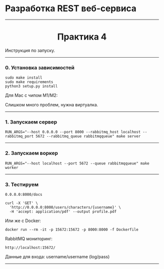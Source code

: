 # Разработка REST веб-сервиса

---

<h1 align="center">Практика 4</h1>

Инструкция по запуску.

---

### 0. Установка зависимостей

```
sudo make install
sudo make requirements
python3 setup.py install
```

Для Mac с чипом M1/M2:

Слишком много проблем, нужна виртуалка.

---

### 1. Запускаем сервер

``` 
RUN_ARGS="--host 0.0.0.0 --port 8000 --rabbitmq_host localhost --rabbitmq_port 5672 --rabbitmq_queue rabbitmqqueue" make server
```

---

### 2. Запускаем воркер

``` 
RUN_ARGS="--host localhost --port 5672 --queue rabbitmqqueue" make worker
```

---

### 3. Тестируем

```
0.0.0.0:8000/docs
```

```
curl -X 'GET' \
  'http://0.0.0.0:8000/users/characters/{username}' \
  -H 'accept: application/pdf' --output profile.pdf
```

Или же с Docker:

```
docker run --rm -it -p 15672:15672 -p 8000:8000 -f Dockerfile
```

RabbitMQ мониторинг:

```
http://localhost:15672/
```

Данные для входа: username/username (log/pass)

---
